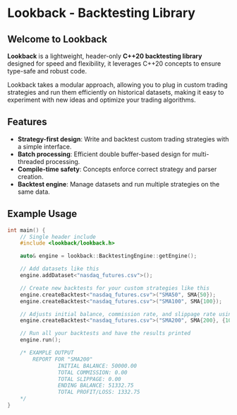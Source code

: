 # Lookback - Backtesting Library

## Welcome to Lookback

**Lookback** is a lightweight, header-only **C++20 backtesting library** designed for speed and flexibility, it leverages C++20 concepts 
to ensure type-safe and robust code.

Lookback takes a modular approach, allowing you to plug in custom trading strategies and run them efficiently on historical datasets, 
making it easy to experiment with new ideas and optimize your trading algorithms.

## Features

- **Strategy-first design**: Write and backtest custom trading strategies with a simple interface.
- **Batch processing**: Efficient double buffer-based design for multi-threaded processing.
- **Compile-time safety**: Concepts enforce correct strategy and parser creation.
- **Backtest engine**: Manage datasets and run multiple strategies on the same data.

## Example Usage

```cpp
int main() {
    // Single header include
    #include <lookback/lookback.h>

    auto& engine = lookback::BacktestingEngine::getEngine();

    // Add datasets like this
    engine.addDataset<"nasdaq_futures.csv">();

    // Create new backtests for your custom strategies like this
    engine.createBacktest<"nasdaq_futures.csv">("SMA50", SMA{50});
    engine.createBacktest<"nasdaq_futures.csv">("SMA100", SMA{100});

    // Adjusts initial balance, commission rate, and slippage rate using a config object
    engine.createBacktest<"nasdaq_futures.csv">("SMA200", SMA{200}, {100'000, 0, 0});

    // Run all your backtests and have the results printed
    engine.run();

    /* EXAMPLE OUTPUT
        REPORT FOR "SMA200"
                INITIAL BALANCE: 50000.00
                TOTAL COMMISSION: 0.00
                TOTAL SLIPPAGE: 0.00
                ENDING BALANCE: 51332.75
                TOTAL PROFIT/LOSS: 1332.75
    */
}
```